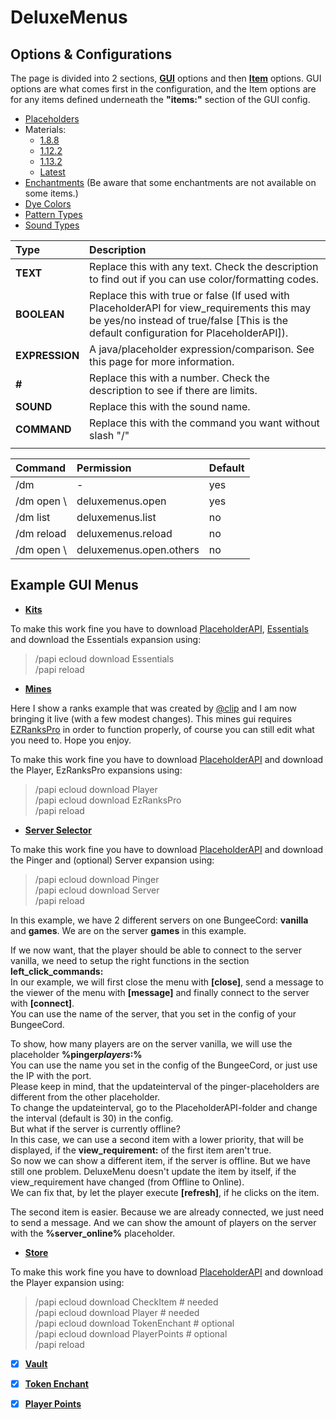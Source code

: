 # DeluxeMenus

## Options & Configurations

The page is divided into 2 sections, [**GUI**](https://github.com/help-chat/DeluxeMenus/wiki/gui) options and then [**Item**](https://github.com/help-chat/DeluxeMenus/wiki/item) options. GUI options are what comes first in the configuration, and the Item options are for any items defined underneath the **"items:"** section of the GUI config.

* [Placeholders](https://github.com/PlaceholderAPI/PlaceholderAPI/wiki/Placeholders)
* Materials:
  * [1.8.8](https://helpch.at/docs/1.8.8/org/bukkit/Material.html)
  * [1.12.2](https://helpch.at/docs/1.12.2/org/bukkit/Material.html)
  * [1.13.2](https://helpch.at/docs/1.13.2/org/bukkit/Material.html)
  * [Latest](https://hub.spigotmc.org/javadocs/spigot/org/bukkit/Material.html)
* [Enchantments](https://helpch.at/docs/1.12.2/org/bukkit/enchantments/Enchantment.html) \(Be aware that some enchantments are not available on some items.\)
* [Dye Colors](https://helpch.at/docs/1.12.2/org/bukkit/DyeColor.html)
* [Pattern Types](https://helpch.at/docs/1.12.2/org/bukkit/block/banner/PatternType.html)
* [Sound Types](https://gist.github.com/Andre601/1ab3b4fabd0010ae241156333491c379) 

| **Type** | **Description** |
| :--- | :--- |
| **TEXT** | Replace this with any text. Check the description to find out if you can use color/formatting codes. |
| **BOOLEAN** | Replace this with true or false \(If used with PlaceholderAPI for view\_requirements this may be yes/no instead of true/false \[This is the default configuration for PlaceholderAPI\]\). |
| **EXPRESSION** | A java/placeholder expression/comparison. See this page for more information. |
| **\#** | Replace this with a number. Check the description to see if there are limits. |
| **SOUND** | Replace this with the sound name. |
| **COMMAND** | Replace this with the command you want without slash "/" |
|  |  |

| **Command** | **Permission** | **Default** |
| :--- | :--- | :--- |
| /dm | - | yes |
| /dm open \ | deluxemenus.open | yes |
| /dm list | deluxemenus.list | no |
| /dm reload | deluxemenus.reload | no |
| /dm open  \ | deluxemenus.open.others | no |

## Example GUI Menus

* [**Kits**](https://github.com/help-chat/DeluxeMenus/blob/master/gui_menus/kits.yml)

To make this work fine you have to download [PlaceholderAPI](https://www.spigotmc.org/resources/placeholderapi.6245/), [Essentials](https://ci.ender.zone/job/EssentialsX/lastSuccessfulBuild/) and download the Essentials expansion using:

> /papi ecloud download Essentials  
> /papi reload

* [**Mines**](https://github.com/help-chat/DeluxeMenus/blob/master/gui_menus/mines.yml)

Here I show a ranks example that was created by [@clip](https://github.com/extendedclip) and I am now bringing it live \(with a few modest changes\). This mines gui requires [EZRanksPro](https://www.spigotmc.org/resources/ezrankspro.10731/) in order to function properly, of course you can still edit what you need to. Hope you enjoy.

To make this work fine you have to download [PlaceholderAPI](https://www.spigotmc.org/resources/placeholderapi.6245/) and download the Player, EzRanksPro expansions using:

> /papi ecloud download Player  
> /papi ecloud download EzRanksPro  
> /papi reload

* [**Server Selector**](https://github.com/help-chat/DeluxeMenus/blob/master/gui_menus/serverselector.yml)

To make this work fine you have to download [PlaceholderAPI](https://www.spigotmc.org/resources/placeholderapi.6245/) and download the Pinger and \(optional\) Server expansion using:

> /papi ecloud download Pinger  
> /papi ecloud download Server  
> /papi reload

In this example, we have 2 different servers on one BungeeCord: **vanilla** and **games**. We are on the server **games** in this example.

If we now want, that the player should be able to connect to the server vanilla, we need to setup the right functions in the section **left\_click\_commands:**  
In our example, we will first close the menu with **\[close\]**, send a message to the viewer of the menu with **\[message\]** and finally connect to the server with **\[connect\]**.  
You can use the name of the server, that you set in the config of your BungeeCord.

To show, how many players are on the server vanilla, we will use the placeholder **%pinger**_**players**_**\:\%**  
You can use the name you set in the config of the BungeeCord, or just use the IP with the port.  
Please keep in mind, that the updateinterval of the pinger-placeholders are different from the other placeholder.  
To change the updateinterval, go to the PlaceholderAPI-folder and change the interval \(default is 30\) in the config.  
But what if the server is currently offline?  
In this case, we can use a second item with a lower priority, that will be displayed, if the **view\_requirement:** of the first item aren't true.  
So now we can show a different item, if the server is offline. But we have still one problem. DeluxeMenu doesn't update the item by itself, if the view\_requirement have changed \(from Offline to Online\).  
We can fix that, by let the player execute **\[refresh\]**, if he clicks on the item.

The second item is easier. Because we are already connected, we just need to send a message. And we can show the amount of players on the server with the **%server\_online%** placeholder.

* [**Store**](https://github.com/help-chat/DeluxeMenus/blob/master/gui_menus/store.yml)

To make this work fine you have to download [PlaceholderAPI](https://www.spigotmc.org/resources/placeholderapi.6245/) and download the Player expansion using:

> /papi ecloud download CheckItem \# needed  
> /papi ecloud download Player \# needed  
> /papi ecloud download TokenEnchant \# optional  
> /papi ecloud download PlayerPoints \# optional  
> /papi reload

* [x] [**Vault**](https://github.com/help-chat/DeluxeMenus/blob/master/gui_menus/store.yml#L4)
* [x] [**Token Enchant**](https://github.com/help-chat/DeluxeMenus/blob/master/gui_menus/store.yml#L38)
* [x] [**Player Points**](https://github.com/help-chat/DeluxeMenus/blob/master/gui_menus/store.yml#L73)

